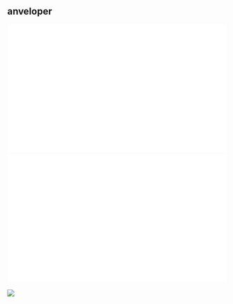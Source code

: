 <!--
<div align="center">
  
  ![header](https://capsule-render.vercel.app/api?type=waving&color=timeauto&height=200&section=header&text=Anveloper&fontColor=fcba03&fontSize=80&fontAlign=64&fontAlignY=30&desc=&descSize=25&descAlign=85&descAlignY=50)
  
  <h3 align="center">🛠 Teck Stack 🛠</h3>
  <p align="center">
    <table>
      <tr align=center>
        <td>
          Language
        </td>
        <td>
          Framework
        </td>
        <td>
          Library
        </td>
      </tr>
      <tr>
        <td>
          <div align=center> 
            <img src="https://img.shields.io/badge/html5-E34F26?style=for-the-badge&logo=html5&logoColor=white">
            <br>
            <img src="https://img.shields.io/badge/css-1572B6?style=for-the-badge&logo=css3&logoColor=white">
            <br>
            <img src="https://img.shields.io/badge/javascript-F7DF1E?style=for-the-badge&logo=javascript&logoColor=black"> 
            <br>    
            <img src="https://img.shields.io/badge/java-007396?style=for-the-badge&logo=java&logoColor=white">  
            <br>
            <img src="https://img.shields.io/badge/kotlin-7F52FF?style=for-the-badge&logo=kotlin&logoColor=white">  
            <br>
          </div>
        </td>
        <td>
          <div align=center>   
            <img src="https://img.shields.io/badge/spring-6DB33F?style=for-the-badge&logo=spring&logoColor=white">
            <br>
            <img src="https://img.shields.io/badge/springboot-6DB33F?style=for-the-badge&logo=springboot&logoColor=white">
            <br>
            <img src="https://img.shields.io/badge/express-000000?style=for-the-badge&logo=express&logoColor=white">
            <br>
          </div>
        </td>
        <td>  
          <div align=center>   
          <img src="https://img.shields.io/badge/react-61DAFB?style=for-the-badge&logo=react&logoColor=black"> 
          <br>
          <img src="https://img.shields.io/badge/redux-764ABC?style=for-the-badge&logo=redux&logoColor=white"> 
          <br>
          <img src="https://img.shields.io/badge/vue.js-4FC08D?style=for-the-badge&logo=vue.js&logoColor=white"> 
          <br>
        </div>
      </td>
      </tr>
      <tr align=center>
        <td>
          OS
        </td>
        <td>
          RDBMS
        </td>
        <td>
          Tool
        </td>
      </tr>
      <tr>
        <td>
          <div align=center>    
            <img src="https://img.shields.io/badge/linux-FCC624?style=for-the-badge&logo=linux&logoColor=black"> 
            <br>  
          </div>
        </td>
        <td>
          <div align=center>    
            <img src="https://img.shields.io/badge/mysql-4479A1?style=for-the-badge&logo=mysql&logoColor=white">
            <br>  
          </div>
        </td>
        <td>
          <div align=center>    
            <img src="https://img.shields.io/badge/eclipse-2C2255?style=for-the-badge&logo=eclipseide&logoColor=white">
            <br>
            <img src="https://img.shields.io/badge/vscode-007ACC?style=for-the-badge&logo=visualstudiocode&logoColor=white">
            <br>
            <img src="https://img.shields.io/badge/node.js-339933?style=for-the-badge&logo=Node.js&logoColor=white">     
            <br>  
            <img src="https://img.shields.io/badge/git-F05032?style=for-the-badge&logo=git&logoColor=white">  
            <br>
            <img src="https://img.shields.io/badge/amazonaws-232F3E?style=for-the-badge&logo=amazonaws&logoColor=white">   
            <br>
            <img src="https://img.shields.io/badge/android-79B647?style=for-the-badge&logo=android&logoColor=white">   
            <br>
          </div> 
        </td>
      </tr>
    </table>   
  </p>
  
  
  <h3 align="center"> 🎳 About Me 🎳 </h3>
  <p align="center">
    <a href="mailto:hitedin@gmail.com"><img src="https://img.shields.io/badge/Gmail-EA4335?style=flat&logo=Gmail&logoColor=white"/></a>&nbsp
    <a href="https://devan.tistory.com/"><img src="https://img.shields.io/badge/Tistory-000000?style=flat&logo=Tistory&logoColor=white&link=https://devan.tistory.com/"/></a>&nbsp
    <a href="https://www.instagram.com/anveloper/"><img src="https://img.shields.io/badge/Instagram-E4405F?style=flat&logo=Instagram&logoColor=white&link=https://www.instagram.com/anvloper/"/></a>&nbsp
  </p>
  
  <br>
  
  ![](https://github.com/anveloper/github-stats-transparent/blob/output/generated/overview.svg)
  ![](https://github.com/anveloper/github-stats-transparent/blob/output/generated/languages.svg)
  
</div>
-->

## anveloper

<div align="center">  
  
  ![](https://github.com/anveloper/github-stats-transparent/blob/output/generated/overview.svg)
  ![](https://github.com/anveloper/github-stats-transparent/blob/output/generated/languages.svg)

</div>

<a href="https://hhpluscertificateofcompletion.oopy.io/">
  <img src="https://static.spartacodingclub.kr/hanghae99/plus/completion/badge_black.svg" />
</a>
